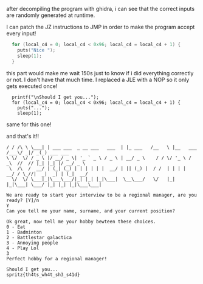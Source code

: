 after decompiling the program with ghidra, i can see that the correct inputs are randomly generated at runtime.


I can patch the JZ instructions to JMP in order to make the program accept every input!

```c
  for (local_c4 = 0; local_c4 < 0x96; local_c4 = local_c4 + 1) {
    puts("Nice ");
    sleep(1);
  }
```
this part would make me wait 150s just to know if i did everything correctly or not.
I don't have that much time. 
I replaced a JLE with a NOP so it only gets executed once!

```
  printf("\nShould I get you...");
  for (local_c4 = 0; local_c4 < 0x96; local_c4 = local_c4 + 1) {
    puts("...");
    sleep(1);
```
same for this one!

and that's it!!


```
/ / /\ \ \___| | ___ ___  _ __ ___   ___  | |_ ___   /__   \ |__   ___    /___\/ _|/ _(_) ___ ___ 
\ \/  \/ / _ \ |/ __/ _ \| '_ ` _ \ / _ \ | __/ _ \    / / \/ '_ \ / _\  //  // |_| |_| |/ __/ _ \
 \  /\  /  __/ | (_| (_) | | | | | |  __/ | || (_) |  / /  | | | |  __/ / \_//|  _|  _| | (_|  __/
  \/  \/ \___|_|\___\___/|_| |_| |_|\___|  \__\___/   \/   |_| |_|\___| \___/ |_| |_| |_|\___\___|

We are ready to start your interview to be a regional manager, are you ready? [Y]/n
Y
Can you tell me your name, surname, and your current position?

Ok great, now tell me your hobby bewteen these choices.
0 - Eat
1 - Badminton
2 - Battlestar galactica
3 - Annoying people
4 - Play Lol
3
Perfect hobby for a regional manager!

Should I get you...
spritz{th4ts_wh4t_sh3_s41d}
```
